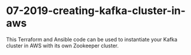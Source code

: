 # 07-2019-creating-kafka-cluster-in-aws
This Terraform and Ansible code can be used to instantiate your Kafka cluster in AWS with its own Zookeeper cluster.
